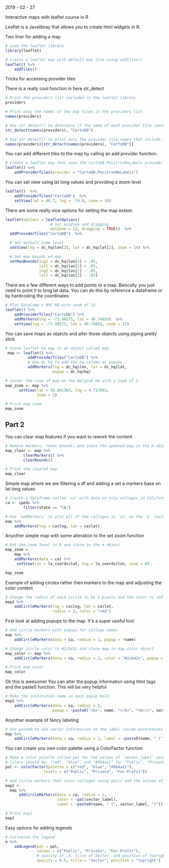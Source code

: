 2019 - 02 - 27

Interactive maps with leaflet course in R

Leaflet is a Javalibray that allows you to create html widgets in R.

Two liner for adding a map
```r
# Load the leaflet library
library(leaflet)

# Create a leaflet map with default map tile using addTiles()
leaflet() %>%
    addTiles()
```


Tricks for accessing provider tiles

There is a really cool function in here
str_detect
```r
# Print the providers list included in the leaflet library
providers

# Print only the names of the map tiles in the providers list
names(providers)

# Use str_detect() to determine if the name of each provider tile contains the string "CartoDB"
str_detect(names(providers), "CartoDB")

# Use str_detect() to print only the provider tile names that include the string "CartoDB"
names(providers)[str_detect(names(providers), "CartoDB")]
```

You can add different tiles to the map by calling an add provider function.
```r
# Create a leaflet map that uses the CartoDB.PositronNoLabels provider tile
leaflet() %>%
    addProviderTiles(provider = "CartoDB.PositronNoLabels")
```

You can set view using lat long values and providing a zoom level

```r
leaflet()  %>%
    addProviderTiles("CartoDB")  %>%
    setView(lat = 40.7, lng = -74.0, zoom = 10)
```

There are some really nice options for setting the map extent.

```r
leaflet(options = leafletOptions(
                    # Set minZoom and dragging
                    minZoom = 12, dragging = TRUE))  %>%
  addProviderTiles("CartoDB")  %>%

  # Set default zoom level
  setView(lng = dc_hq$lon[2], lat = dc_hq$lat[2], zoom = 14) %>%

  # Set max bounds of map
  setMaxBounds(lng1 = dc_hq$lon[2] + .05,
               lat1 = dc_hq$lat[2] + .05,
               lng2 = dc_hq$lon[2] - .05,
               lat2 = dc_hq$lat[2] - .05)
```

There are a few different ways to add points to a map. Baiscally you just need to point it to long lat data. You can do this by reference a dataframe or by hardcoding the coordinates

```r
# Plot DataCamp's NYC HQ with zoom of 12    
leaflet() %>%
    addProviderTiles("CartoDB") %>%
    addMarkers(lng = -73.98575, lat = 40.74856)  %>%
    setView(lng = -73.98575, lat = 40.74856, zoom = 12)    
```

You can save maps as objects and alter those objects using piping
pretty slick
```r
# Store leaflet hq map in an object called map
 map <- leaflet() %>%
          addProviderTiles("CartoDB") %>%
          # Use dc_hq to add the hq column as popups
          addMarkers(lng = dc_hq$lon, lat = dc_hq$lat,
                     popup = dc_hq$hq)

# Center the view of map on the Belgium HQ with a zoom of 5
map_zoom <- map %>%
      setView(lat = 50.881363, lng = 4.717863,
              zoom = 5)

# Print map_zoom
map_zoom
```

## Part 2

You can clear map features if you want to rework the content

```r
# Remove markers, reset bounds, and store the updated map in the m object
map_clear <- map %>%
        clearMarkers() %>%
        clearBounds()

# Print the cleared map
map_clear
```

Simple map where we are filtering a df and adding a set a markers base on lat long values

```r
# Create a dataframe called `ca` with data on only colleges in California
ca <- ipeds %>%
        filter(state == "CA")

# Use `addMarkers` to plot all of the colleges in `ca` on the `m` leaflet map
map %>%
    addMarkers(lng = ca$lng, lat = ca$lat)
```

Anyother simple map with some alteration to the set zoom function
```r
# Set the zoom level to 8 and store in the m object
map_zoom =
    map %>%
    addMarkers(data = ca) %>%
     setView(lat = la_coords$lat, lng = la_coords$lon, zoom = 8)

map_zoom
```

Example of adding circles rather then markers to the map and adjusting the color content
```r
# Change the radius of each circle to be 2 pixels and the color to red
map2 %>%
    addCircleMarkers(lng = ca$lng, lat = ca$lat,
                     radius = 2, color = "red")
```

First look at adding popups to the map. It's a super useful tool

```r
# Add circle markers with popups for college names
map %>%
    addCircleMarkers(data = ca, radius = 2, popup = ~name)

# Change circle color to #2cb42c and store map in map_color object
map_color <- map %>%
    addCircleMarkers(data = ca, radius = 2, color = "#2cb42c", popup = ~name)

# Print map_color
map_color
```

Ok this is awesome!
You can alter the popup information using html tags and the paste0 function.
This will be very helpful

```r
# Make the institution name in each popup bold
map2 %>%
    addCircleMarkers(data = ca, radius = 2,
                     popup = ~paste0("<b>", name, "</b>", "<br/>", sector_label))
```

Anyother example of fancy labeling

```r
# Use paste0 to add sector information to the label inside parentheses
map %>%
    addCircleMarkers(data = ca, radius = 2, label = ~paste0(name, " (", sector_label, ")"))
```
  You can create you own color palette using a ColorFactor function

  ```r
  # Make a color palette called pal for the values of `sector_label` using `colorFactor()`  
# Colors should be: "red", "blue", and "#9b4a11" for "Public", "Private", and "For-Profit" colleges, respectively
pal <- colorFactor(palette = c("red", "blue", "#9b4a11"),
                   levels = c("Public", "Private", "For-Profit"))

# Add circle markers that color colleges using pal() and the values of sector_label
map2 <-
    map %>%
        addCircleMarkers(data = ca, radius = 2,
                         color = ~pal(sector_label),
                         label = ~paste0(name, " (", sector_label, ")"))

# Print map2
map2
```

Easy options for adding legends

```r
# Customize the legend
m %>%
    addLegend(pal = pal,
              values = c("Public", "Private", "For-Profit"),
              # opacity of .5, title of Sector, and position of topright
              opacity = 0.5, title = "Sector", position = "topright")
```
